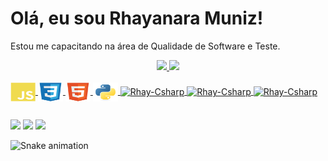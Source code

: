 # Olá, eu sou Rhayanara Muniz!

Estou me capacitando na área de Qualidade de Software e Teste.

<div align="center">
  <a href="https://github.com/rhayanara">
  <img height="180em" src="https://github-readme-stats.vercel.app/api?username=rhayanara&show_icons=true&theme=dracula&include_all_commits=true&count_private=true"/>
  <img height="180em" src="https://github-readme-stats.vercel.app/api/top-langs/?username=rhayanara&layout=compact&langs_count=7&theme=dracula"/>
</div>

  <div style="display: inline_block"><br>
  <img align="center" alt="Rhay-Js" height="30" width="40" src="https://raw.githubusercontent.com/devicons/devicon/master/icons/javascript/javascript-plain.svg">
  <img align="center" alt="Rhay-CSS" height="30" width="40" src="https://raw.githubusercontent.com/devicons/devicon/master/icons/css3/css3-original.svg">
  <img align="center" alt="Rhay-HTML" height="30" width="40" src="https://raw.githubusercontent.com/devicons/devicon/master/icons/html5/html5-original.svg">
  <img align="center" alt="Rhay-Python" height="30" width="40" src="https://raw.githubusercontent.com/devicons/devicon/master/icons/python/python-original.svg">
  <img align="center" alt="Rhay-Csharp" height="30" width="40" src="https://cdn.jsdelivr.net/gh/devicons/devicon/icons/azure/azure-original.svg" />
  <img align="center" alt="Rhay-Csharp" height="30" width="40" src="https://cdn.jsdelivr.net/gh/devicons/devicon/icons/selenium/selenium-original.svg" />
  <img align="center" alt="Rhay-Csharp" height="30" width="40" src="https://cdn.jsdelivr.net/gh/devicons/devicon/icons/vscode/vscode-original.svg" />


</div>
  
  ##
 
<div> 
   
  <a href = "mailto:rhayanara.everton@hotmail.com"><img src="https://img.shields.io/badge/-Hotmail-%23333?style=for-the-badge&logo=gmail&logoColor=white" target="_blank"></a>
  <a href="https://www.linkedin.com/in/rhayanaramuniz/" target="_blank"><img src="https://img.shields.io/badge/-LinkedIn-%230077B5?style=for-the-badge&logo=linkedin&logoColor=white" target="_blank"></a>
  <a href="https://instagram.com/van.everton?igshid=YmMyMTA2M2Y=" target="_blank"><img src="https://img.shields.io/badge/-Instagram-%23E4405F?style=for-the-badge&logo=instagram&logoColor=white" target="_blank"></a>
  
   ![Snake animation](https://github.com/rhayanara/rhayanara/blob/output/github-contribution-grid-snake.svg)
  
</div>
  
  
